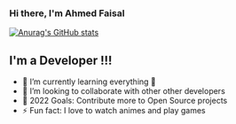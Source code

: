 ### Hi there, I'm  Ahmed Faisal

[![Anurag's GitHub stats](https://github-readme-stats.vercel.app/api?username=AhmedFaisal11)](https://github.com/anuraghazra/github-readme-stats)


## I'm a  Developer !!!

- 🌱 I’m currently learning everything 🤣
- 👯 I’m looking to collaborate with other other developers
- 🥅 2022 Goals: Contribute more to Open Source projects
- ⚡ Fun fact: I love to watch animes and play games



[twitter]: https://twitter.com/AhmedFa6855
[linkedin]: https://www.linkedin.com/in/ahmed-faisal-72aa0b1ba/
